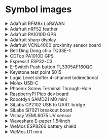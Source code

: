 # Symbol images

<details>
  <summary>Adafruit RFM9x LoRaWAN</summary>

  ![Adafruit RFM9x LoRaWAN](../images/symbols/adafruit_lorawan_rfm9x.png)
</details>

<details>
  <summary>Adafruit nRF52 feather</summary>

  ![Adafruit nRF52 feather](../images/symbols/adafruit_nRF52_feather.png)
</details>

<details>
  <summary>Adafruit PA1010D GPS</summary>

  ![Adafruit PA1010D GPS](../images/symbols/adafruit_pa1010d_gps.png)
</details>

<details>
  <summary>Adafruit sharp display</summary>

  ![Adafruit sharp display](../images/symbols/adafruit_sharp_display.png)
</details>

<details>
  <summary>Adafruit VCNL4000 proximity sensor board</summary>

  ![Adafruit VCNL4000 proximity sensor board](../images/symbols/adafruit_vcnl4000_board.png)
</details>

<details>
  <summary>Bell Ding Dong chip TQ33E-1</summary>
  Credit: [TQ33E-1 Ding Dong 2 times Music chip](https://www.yoycart.com/Product/550682313846/)

  ![Bell Ding Dong chip TQ33E-1](../images/symbols/bell_tq33e_1.png)
</details>

<details>
  <summary>CDTop PA1010D GPS</summary>

  ![CDTop PA1010D GPS](../images/symbols/cdtop_pa1010d_gps.png)
</details>

<details>
  <summary>Espressif ESP32-C3</summary>

  Credit: [Espressif KiCad library](https://github.com/espressif/kicad-libraries/tree/main/symbols)

  ![Espressif ESP32-C3](../images/symbols/espressif_esp32c3.png)
</details>

<details>
  <summary>E-Switch Push button TL3305AF160QG</summary>

  Credit: [DigiKey](https://www.digikey.com/en/models/5816181)

  ![Espressif ESP32-C3](../images/symbols/eswitch_TL3305AF160QG.png)
</details>

<details>
  <summary>Keystone test point 5015</summary>

  Credit: [DigiKey](https://www.digikey.sg/en/models/278885)

  ![Keystone test point](../images/symbols/keystone_test_point_5015.png)
</details>

<details>
  <summary>Logic Level shifter 4-channel bidirectional</summary>

  ![Logic Level shifter 4-channel bidirectional](../images/symbols/level_shifter_4channel_bidirectional.png)
</details>

<details>
  <summary>Molex USB-C</summary>

  Molex USB-C USB 2.0 Through-Hole 16+8 pin connector

  Credit: [SnapEDA DigiKey](https://www.digikey.sg/en/models/13662558X)

  ![](../images/symbols/molex_usbc_2137160001.png)
</details>

<details>
  <summary>Phoenix Screw Terminal Through-Hole</summary>

  Through-hole, 2 positions with MPN 1935161

  Credit: [SnapEDA DigiKey](https://www.digikey.sg/en/models/568614)

  ![Phoenix Screw Terminal Through-Hole](../images/symbols/phoenix_screw_terminal_th_1935161.png)
</details>

<details>
  <summary>RaspberryPI Pico dev board</summary>

  Credit: [blippy on GitHub](https://github.com/blippy/rpi/tree/master/pico/kicad)

  ![RaspberryPI Pico dev board - Credit: blippy on GitHub](../images/symbols/raspberryPI_pico.png)
</details>

<details>
  <summary>Robotdyn SAMD21 M0 mini</summary>

  ![Robotdyn SAMD21 M0 mini](../images/symbols/robotdyn_m0_mini.png)
</details>

<details>
  <summary>SiLabs CP2102 USB to UART bridge</summary>

  ![SiLabs CP2102 USB to UART bridge](../images/symbols/siLabs_CP2012_USB_UART_Bridge.png)
</details>

<details>
  <summary>SiLabs Si7021 breakout board</summary>

  ![SiLabs Si7021 breakout board](../images/symbols/silabs_si7021_breakout.png)
</details>

<details>
  <summary>Vishay VEML6075 UV sensor</summary>

  ![Vishay VEML6075 UV sensor](../images/symbols/vishay_veml6075_uv.png)
</details>

<details>
  <summary>Waveshare E-paper 1.54inch</summary>

  ![Waveshare E-paper 1.54inch](../images/symbols/waveshare_1in54_epaper.png)
</details>

<details>
  <summary>WeMos ESP8266 battery shield</summary>

  ![WeMos ESP8266 battery shield](../images/symbols/wemos_battery_shield.png)
</details>

<details>
  <summary>WeMos D1 mini</summary>

  ![WeMos D1 mini](../images/symbols/wemos_d1_mini.png)
</details>
